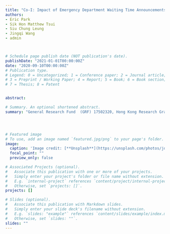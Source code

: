 ```yaml
---
title: "Co-I: Impact of Emergency Department Waiting Time Announcements on Patient Behavior"
authors:
- Eric Park
- Sik Hon Matthew Tsui
- Siu Chung Leung
- Jingqi Wang
- admin



# Schedule page publish date (NOT publication's date).
publishDate: "2021-01-01T00:00:00Z"
date: "2020-09-10T00:00:00Z"
# Publication type.
# Legend: 0 = Uncategorized; 1 = Conference paper; 2 = Journal article;
# 3 = Preprint / Working Paper; 4 = Report; 5 = Book; 6 = Book section;
# 7 = Thesis; 8 = Patent


abstract:

# Summary. An optional shortened abstract.
summary: "General Research Fund  (GRF) 17502320, Hong Kong Research Grants Council, 2020 September - 2022 August"




# Featured image
# To use, add an image named `featured.jpg/png` to your page's folder.
image:
  caption: 'Image credit: [**Unsplash**](https://unsplash.com/photos/jdD8gXaTZsc)'
  focal_point: ""
  preview_only: false

# Associated Projects (optional).
#   Associate this publication with one or more of your projects.
#   Simply enter your project's folder or file name without extension.
#   E.g. `internal-project` references `content/project/internal-project/index.md`.
#   Otherwise, set `projects: []`.
projects: []

# Slides (optional).
#   Associate this publication with Markdown slides.
#   Simply enter your slide deck's filename without extension.
#   E.g. `slides: "example"` references `content/slides/example/index.md`.
#   Otherwise, set `slides: ""`.
slides: ""
---
```


